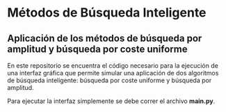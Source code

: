 # Métodos de Búsqueda Inteligente

## Aplicación de los métodos de búsqueda por amplitud y búsqueda por coste uniforme

En este repositorio se encuentra el código necesario para la ejecución de una interfaz gráfica que permite simular una aplicación de dos algoritmos de búsqueda inteligente: búsqueda por coste uniforme y búsqueda por amplitud.

Para ejecutar la interfaz simplemente se debe correr el archivo **main.py**. 
